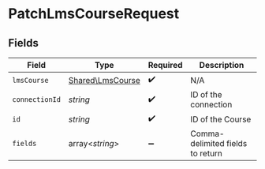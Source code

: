 # PatchLmsCourseRequest


## Fields

| Field                                                | Type                                                 | Required                                             | Description                                          |
| ---------------------------------------------------- | ---------------------------------------------------- | ---------------------------------------------------- | ---------------------------------------------------- |
| `lmsCourse`                                          | [Shared\LmsCourse](../../Models/Shared/LmsCourse.md) | :heavy_check_mark:                                   | N/A                                                  |
| `connectionId`                                       | *string*                                             | :heavy_check_mark:                                   | ID of the connection                                 |
| `id`                                                 | *string*                                             | :heavy_check_mark:                                   | ID of the Course                                     |
| `fields`                                             | array<*string*>                                      | :heavy_minus_sign:                                   | Comma-delimited fields to return                     |